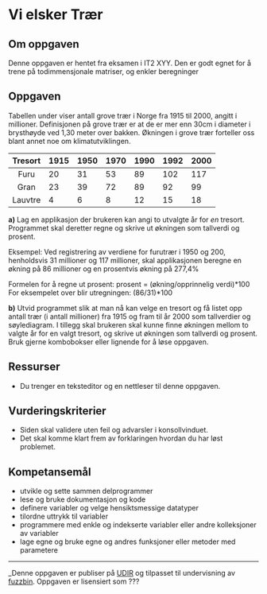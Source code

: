 Vi elsker Trær
==============

Om oppgaven
-----------
Denne oppgaven er hentet fra eksamen i IT2 XYY. Den er godt egnet for å trene på todimmensjonale matriser, og enkler beregninger

Oppgaven
--------
Tabellen under viser antall grove trær i Norge fra 1915 til 2000, angitt i millioner. Definisjonen på grove trær er at de er mer enn 30cm i diameter i brysthøyde ved 1,30 meter over bakken. Økningen i grove trær forteller oss blant annet noe om klimatutviklingen.

| Tresort | 1915 | 1950 | 1970 | 1990 | 1992 | 2000 |
|:-------:|------|------|------|------|------|------|
| Furu    | 20   | 31   | 53   | 89   | 102  | 117  |
| Gran    | 23   | 39   | 72   | 89   | 92   | 99   |
| Lauvtre | 4    | 6    | 8    | 12   | 15   | 18   |

**a)** Lag en applikasjon der brukeren kan angi to utvalgte år for *en* tresort. Programmet skal deretter regne og skrive ut økningen som tallverdi og prosent.

Eksempel: Ved registrering av verdiene for furutrær i 1950 og 200, henholdsvis 31 millioner og 117 millioner, skal applikasjonen beregne en økning på 86 millioner og en prosentvis økning på 277,4%

Formelen for å regne ut prosent: prosent = (økning/opprinnelig verdi)*100
For eksempelet over blir utregningen: (86/31)*100

**b)** Utvid programmet slik at man nå kan velge en tresort og få listet opp antall trær (i antall  millioner) fra 1915 og fram til år 2000 som tallverdier og søylediagram. I tillegg skal brukeren skal kunne finne økningen mellom to valgte år for en valgt tresort, og skrive ut økningen som tallverdi og prosent.	Bruk gjerne kombobokser eller lignende for å løse oppgaven. 

Ressurser
---------
* Du trenger en teksteditor og en nettleser til denne oppgaven.

Vurderingskriterier
-------------------
* Siden skal validere uten feil og advarsler i konsollvinduet.
* Det skal komme klart frem av forklaringen hvordan du har løst problemet.

Kompetansemål
-------------
* utvikle og sette sammen delprogrammer
* lese og bruke dokumentasjon og kode
* definere variabler og velge hensiktsmessige datatyper
* tilordne uttrykk til variabler
* programmere med enkle og indekserte variabler eller andre kolleksjoner av variabler
* lage egne og bruke egne og andres funksjoner eller metoder med parametere

---

_Denne oppgaven er publiser på [UDIR](https://dok.udir.no/EksamensOppgaver.aspx?proveType=EV) og tilpasset til undervisning av [fuzzbin](https://github.com/fuzzbin). Oppgaven er lisensiert som ???
